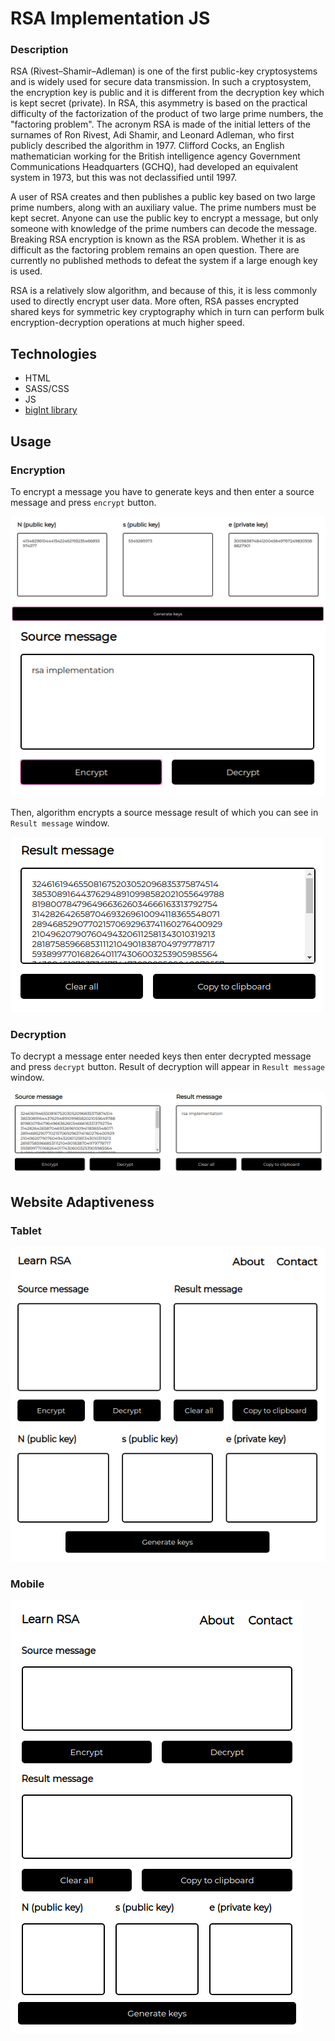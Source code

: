 # RSA Implementation JS

### Description

RSA (Rivest–Shamir–Adleman) is one of the first public-key cryptosystems and is widely used for secure data transmission. In such a cryptosystem, the encryption key is public and it is different from the decryption key which is kept secret (private). In RSA, this asymmetry is based on the practical difficulty of the factorization of the product of two large prime numbers, the "factoring problem". The acronym RSA is made of the initial letters of the surnames of Ron Rivest, Adi Shamir, and Leonard Adleman, who first publicly described the algorithm in 1977. Clifford Cocks, an English mathematician working for the British intelligence agency Government Communications Headquarters (GCHQ), had developed an equivalent system in 1973, but this was not declassified until 1997.

A user of RSA creates and then publishes a public key based on two large prime numbers, along with an auxiliary value. The prime numbers must be kept secret. Anyone can use the public key to encrypt a message, but only someone with knowledge of the prime numbers can decode the message. Breaking RSA encryption is known as the RSA problem. Whether it is as difficult as the factoring problem remains an open question. There are currently no published methods to defeat the system if a large enough key is used.

RSA is a relatively slow algorithm, and because of this, it is less commonly used to directly encrypt user data. More often, RSA passes encrypted shared keys for symmetric key cryptography which in turn can perform bulk encryption-decryption operations at much higher speed.

## Technologies

- HTML
- SASS/CSS
- JS
- [bigInt library](https://github.com/TimothyMeadows/bigintjs)

## Usage

### Encryption

To encrypt a message you have to generate keys and then enter a source message and press `encrypt` button.

![key generation](screens/keys.png)
![encryption](screens/encryption.png)

Then, algorithm encrypts a source message result of which you can see in `Result message` window.

![result message](screens/result.png)

### Decryption

To decrypt a message enter needed keys then enter decrypted message and press `decrypt` button. Result of decryption will appear in `Result message` window.

![decryption](screens/decryption.png)

## Website Adaptiveness

### Tablet

![tablet](screens/tablet.png)

### Mobile

![mobile](screens/mobile.png)